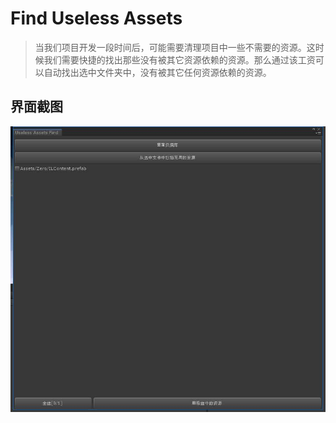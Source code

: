 # Find Useless Assets

>当我们项目开发一段时间后，可能需要清理项目中一些不需要的资源。这时候我们需要快捷的找出那些没有被其它资源依赖的资源。那么通过该工资可以自动找出选中文件夹中，没有被其它任何资源依赖的资源。

## 界面截图

![](Imgs/find_useless_assets.jpg)